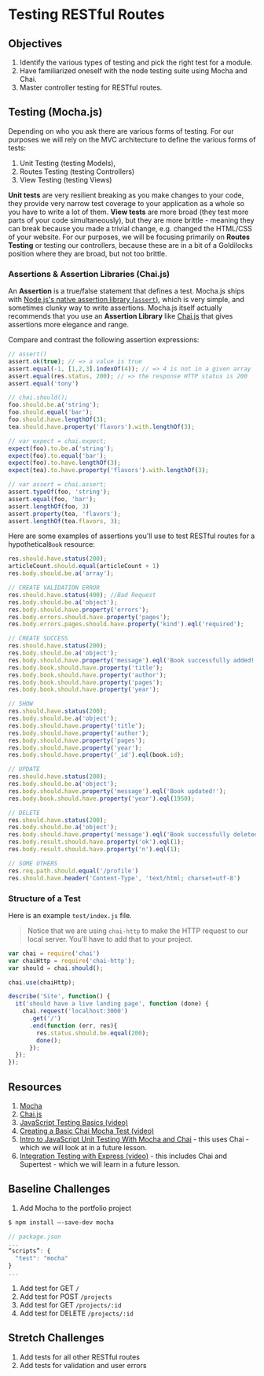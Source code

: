 # Testing RESTful Routes

## Objectives

1. Identify the various types of testing and pick the right test for a module.
1. Have familiarized oneself with the node testing suite using Mocha and Chai.
1. Master controller testing for RESTful routes.

## Testing (Mocha.js)

Depending on who you ask there are various forms of testing. For our purposes we will rely on the MVC architecture to define the various forms of tests:

1. Unit Testing (testing Models),
1. Routes Testing (testing Controllers)
1. View Testing (testing Views)

**Unit tests** are very resilient breaking as you make changes to your code, they provide very narrow test coverage to your application as a whole so you have to write a lot of them. **View tests** are more broad (they test more parts of your code simultaneously), but they are more brittle - meaning they can break because you made a trivial change, e.g. changed the HTML/CSS of your website. For our purposes, we will be focusing primarily on **Routes Testing** or testing our controllers, because these are in a bit of a Goldilocks position where they are broad, but not too brittle.

### Assertions & Assertion Libraries (Chai.js)

An **Assertion** is a true/false statement that defines a test. Mocha.js ships with [Node.js's native assertion library (`assert`)](https://nodejs.org/api/assert.html), which is very simple, and sometimes clunky way to write assertions. Mocha.js itself actually recommends that you use an **Assertion Library** like [Chai.js](http://chaijs.com/) that gives assertions more elegance and range.

Compare and contrast the following assertion expressions:

```js
// assert()
assert.ok(true); // => a value is true
assert.equal(-1, [1,2,3].indexOf(4)); // => 4 is not in a given array
assert.equal(res.status, 200); // => the response HTTP status is 200
assert.equal('tony')

// chai.should();
foo.should.be.a('string');
foo.should.equal('bar');
foo.should.have.lengthOf(3);
tea.should.have.property('flavors').with.lengthOf(3);

// var expect = chai.expect;
expect(foo).to.be.a('string');
expect(foo).to.equal('bar');
expect(foo).to.have.lengthOf(3);
expect(tea).to.have.property('flavors').with.lengthOf(3);

// var assert = chai.assert;
assert.typeOf(foo, 'string');
assert.equal(foo, 'bar');
assert.lengthOf(foo, 3)
assert.property(tea, 'flavors');
assert.lengthOf(tea.flavors, 3);
```

Here are some examples of assertions you'll use to test RESTful routes for a hypothetical`Book` resource:

```js
res.should.have.status(200);
articleCount.should.equal(articleCount + 1)
res.body.should.be.a('array');

// CREATE VALIDATION ERROR
res.should.have.status(400); //Bad Request
res.body.should.be.a('object');
res.body.should.have.property('errors');
res.body.errors.should.have.property('pages');
res.body.errors.pages.should.have.property('kind').eql('required');

// CREATE SUCCESS
res.should.have.status(200);
res.body.should.be.a('object');
res.body.should.have.property('message').eql('Book successfully added!');
res.body.book.should.have.property('title');
res.body.book.should.have.property('author');
res.body.book.should.have.property('pages');
res.body.book.should.have.property('year');

// SHOW
res.should.have.status(200);
res.body.should.be.a('object');
res.body.should.have.property('title');
res.body.should.have.property('author');
res.body.should.have.property('pages');
res.body.should.have.property('year');
res.body.should.have.property('_id').eql(book.id);

// UPDATE
res.should.have.status(200);
res.body.should.be.a('object');
res.body.should.have.property('message').eql('Book updated!');
res.body.book.should.have.property('year').eql(1950);

// DELETE
res.should.have.status(200);
res.body.should.be.a('object');
res.body.should.have.property('message').eql('Book successfully deleted!');
res.body.result.should.have.property('ok').eql(1);
res.body.result.should.have.property('n').eql(1);

// SOME OTHERS
res.req.path.should.equal('/profile')
res.should.have.header('Content-Type', 'text/html; charset=utf-8')
```

### Structure of a Test

Here is an example `test/index.js` file.

> Notice that we are using `chai-http` to make the HTTP request to our local server. You'll have to add that to your project.

```js
var chai = require('chai')
var chaiHttp = require('chai-http');
var should = chai.should();

chai.use(chaiHttp);

describe('Site', function() {
  it('should have a live landing page', function (done) {
    chai.request('localhost:3000')
      .get('/')
      .end(function (err, res){
        res.status.should.be.equal(200);
        done();
      });
  });
});
```

## Resources

1. [Mocha](https://mochajs.org/#installation)
1. [Chai.js](http://chaijs.com/)
1. [JavaScript Testing Basics (video)](https://www.youtube.com/watch?v=yrGkDeBHqvY)
1. [Creating a Basic Chai Mocha Test (video)](https://www.youtube.com/watch?v=0AAIbEAyFxg)
1. [Intro to JavaScript Unit Testing With Mocha and Chai](https://www.youtube.com/watch?v=MLTRHc5dk6s) - this uses Chai - which we will look at in a future lesson.
1. [Integration Testing with Express (video)](https://www.youtube.com/watch?v=r8sPUw4uxAI) - this includes Chai and Supertest - which we will learn in a future lesson.

## Baseline Challenges

1. Add Mocha to the portfolio project
```bash
$ npm install —-save-dev mocha
```

```js
// package.json
...
“scripts”: {
  "test": "mocha"
}
...
```
1. Add test for GET `/`
1. Add test for POST `/projects`
1. Add test for GET `/projects/:id`
1. Add test for DELETE `/projects/:id`

## Stretch Challenges

1. Add tests for all other RESTful routes
1. Add tests for validation and user errors
